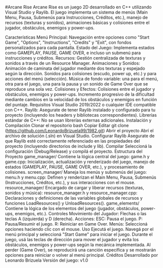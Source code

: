 #Arcane Rise
Arcane Rise es un juego 2D desarrollado en C++ utilizando Visual Studio y Raylib. El juego implementa un sistema de menús (Main Menu, Pausa, Submenús para Instrucciones, Créditos, etc.), manejo de recursos (texturas y sonidos), animaciones básicas y colisiones entre el jugador, obstáculos, enemigos y power-ups.

Características
Menú Principal: Navegación entre opciones como "Start Game", "Options", "Instructions", "Credits" y "Exit", con fondos personalizados para cada pantalla.
Estado del Juego: Implementa estados como GAMEPLAY, PAUSE, GAME OVER, e incluso un submenú para instrucciones y créditos.
Recursos: Gestión centralizada de texturas y sonidos a través de un Resource Manager.
Animaciones y Sonidos:
Animación de caminata del jugador mediante dos texturas y espejado según la dirección.
Sonidos para colisiones (escudo, power up, etc.) y para acciones del menú (selección).
Música de fondo variable: una para el menú, otra para el juego, una para la pausa y un sonido de Game Over que se reproduce una sola vez.
Colisiones y Efectos:
Colisiones entre el jugador y obstáculos, enemigos y power-ups.
Incremento progresivo de la dificultad mediante cambios en la velocidad de los obstáculos y enemigos en función del puntaje.
Requisitos
Visual Studio 2019/2022 o cualquier IDE compatible con C++.
Raylib: Asegurate de tener Raylib instalado y configurado para tu proyecto (incluyendo los headers y bibliotecas correspondientes).
Librerías estándar de C++: No se usan librerías externas adicionales.
Instalación y Compilación
Clonar el repositorio
bash
Copiar
Editar
git clone (https://github.com/LeonardoBrizuela99/1982.git)
Abrir el proyecto
Abrí el archivo de solución (.sln) en Visual Studio.
Configurar Raylib
Asegurate de que Raylib esté correctamente referenciado en las propiedades del proyecto (incluyendo directorios de include y lib).
Compilar
Seleccioná la configuración (Debug/Release) y compilá el proyecto.
Estructura del Proyecto
game_manager/
Contiene la lógica central del juego:
game.h y game.cpp: Inicialización, actualización y renderizado del juego, manejo de estados (GAMEPLAY, PAUSE, GAME OVER, etc.), y procesamiento de colisiones.
screen_manager/
Maneja los menús y submenús del juego:
menu.h y menu.cpp: Definen y renderizan el Main Menu, Pausa, Submenús (Instrucciones, Créditos, etc.), y sus interacciones con el mouse.
resource_manager/
Encargado de cargar y liberar recursos (texturas, sonidos y música):
resource_manager.h y resource_manager.cpp: Declaraciones y definiciones de las variables globales de recursos y funciones LoadResources() y UnloadResources().
game_elements/
Contiene la lógica de los elementos del juego (jugador, obstáculos, power-ups, enemigos, etc.).
Controles
Movimiento del Jugador:
Flechas o las teclas A (izquierda) y D (derecha).
Acciones:
ESC: Pausa el juego.
P: Pausa/Resumir el juego.
R: Reiniciar en Game Over.
Menús:
Seleccioná opciones haciendo clic con el mouse.
Uso
Ejecutá el juego.
Navegá por el menú principal y seleccioná "Start Game" para iniciar el juego.
Durante el juego, usá las teclas de dirección para mover el jugador y evita los obstáculos, enemigos y power-ups según la mecánica implementada.
Al perder (Game Over), se reproducirá una canción específica y se mostrarán opciones para reiniciar o volver al menú principal.
Créditos
Desarrollado por Leonardo Brizuela
Versión del juego: v1.0


